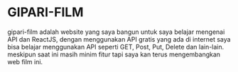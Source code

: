# GIPARI-FILM
gipari-film adalah website yang saya bangun untuk saya belajar mengenai API dan ReactJS, dengan menggunakan API gratis yang ada di internet saya bisa belajar menggunakan API seperti GET, Post, Put, Delete dan lain-lain. meskipun saat ini masih minim fitur tapi saya kan terus mengembangkan web film ini.
